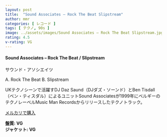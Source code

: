 ```yaml
---
layout: post
title:  "Sound Associates – Rock The Beat Slipstream"
author: mmr
categories: [ レコード ]
tags: [ テクノ, 90s ]
image: ../assets/images/Sound Associates – Rock The Beat Slipstream.jpg
rating: 4.5
v-rating: VG
---
```


#### Sound Associates – Rock The Beat / Slipstream

サウンド・アソシエイツ

A. Rock The Beat
B. Slipstream

UKテクノシーンで活躍すDJ Daz Saund（DJダズ・ソーンド）とBen Tisdall（ベン・ティスダル）によるユニットSound Associatesが1999年にベルギーのテクノレーベルMusic Man Recordsからリリースしたテクノトラック。

[メルカリで購入](https://jp.mercari.com/item/m35823024589?afid=6142608987)

<div class="mt-4 mb-4 d-flex align-items-center">
<strong class="mr-1">盤質: VG</strong>
</div>
<div class="mt-4 mb-4 d-flex align-items-center">
<strong class="mr-1">ジャケット: VG</strong>
</div>
